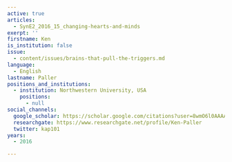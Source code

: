 ```yaml
---
active: true
articles:
  - SynE2_2016_15_changing-hearts-and-minds
exerpt: ''
firstname: Ken
is_institution: false
issue:
  - content/issues/brains-that-pull-the-triggers.md
language:
  - English
lastname: Paller
positions_and_institutions:
  - institution: Northwestern University, USA
    positions:
      - null
social_channels:
  google_scholar: https://scholar.google.com/citations?user=8wmO6l0AAAAJ&hl=en
  researchgate: https://www.researchgate.net/profile/Ken-Paller
  twitter: kap101
years:
  - 2016

---
```

